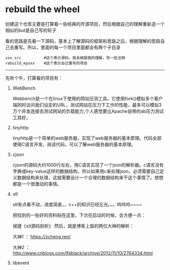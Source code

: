 ﻿# rebuild the wheel

创建这个仓库主要是打算看一些经典的开源项目，然后根据自己的理解重新造一个相似的but是自己写的轮子

看的思路是先看一下源码，基本上了解源码的框架和思路之后，根据理解的思路自己去重写。所以，里面的每一个项目里面都会有两个子目录

```
xxx_src          #这个表示源码，我会根据我的理解，写一些注释
rebuild_myxxx    #这个表示自己重写的项目
```

***

先吹个牛，打算看的项目有：

1. WebBench

    Webbench是一个在linux下使用的网站压测工具。它使用fork()模拟多个客户端同时访问我们设定的URL，测试网站在压力下工作的性能，最多可以模拟3万个并发连接去测试网站的负载能力,个人感觉要比Apache自带的ab压力测试工具好。

2. tinyhttp

    tinyhttp是一个简单的web服务器，实现了web服务器的基本原理。代码全部使用C语言开发，阅读代码，可以了解web服务器的基本原理。

3. cjson

    cjson的源码大约1000行左右，用C语言实现了一个json的解析器。c语言没有字典或key-value这样的数据结构，所以如果用c来处理json，必须需要自己定义数据结构来处理，这就需要设计一个合理的数据结构来干这个事情了。想想都是一个很激动的事情。

4. stl

    stl有点看不动，进度简直，，c++的知识已经忘光。。。呜呜呜~~~~
    
    把找到的一些好的资料贴在这里，下次在启动的时候，会方便一点：

    侯捷《stl源码剖析》
    然后，就是博客上面的两位大神的解析：

    大神1 ： https://zcheng.ren/
    
    大神2 ： http://www.cnblogs.com/lfsblack/archive/2012/11/10/2764334.html




5. libevent